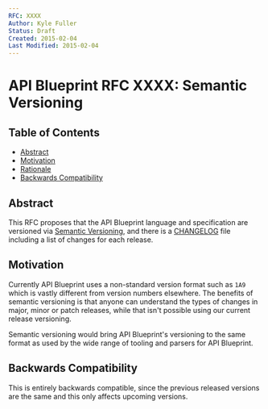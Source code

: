 ```yaml
---
RFC: XXXX
Author: Kyle Fuller
Status: Draft
Created: 2015-02-04
Last Modified: 2015-02-04
---
```


# API Blueprint RFC XXXX: Semantic Versioning

## Table of Contents

- [Abstract](#abstract)
- [Motivation](#motivation)
- [Rationale](#rationale)
- [Backwards Compatibility](#backwards-compatibility)

## Abstract

This RFC proposes that the API Blueprint language and specification are
versioned via [Semantic Versioning](http://semver.org), and there is a
[CHANGELOG](https://github.com/kylef/changelog) file including a list of
changes for each release.

## Motivation

Currently API Blueprint uses a non-standard version format such as `1A9` which
is vastly different from version numbers elsewhere. The benefits of semantic
versioning is that anyone can understand the types of changes in major, minor
or patch releases, while that isn't possible using our current release
versioning.

Semantic versioning would bring API Blueprint's versioning to the same format
as used by the wide range of tooling and parsers for API Blueprint.

## Backwards Compatibility

This is entirely backwards compatible, since the previous released versions are
the same and this only affects upcoming versions.

